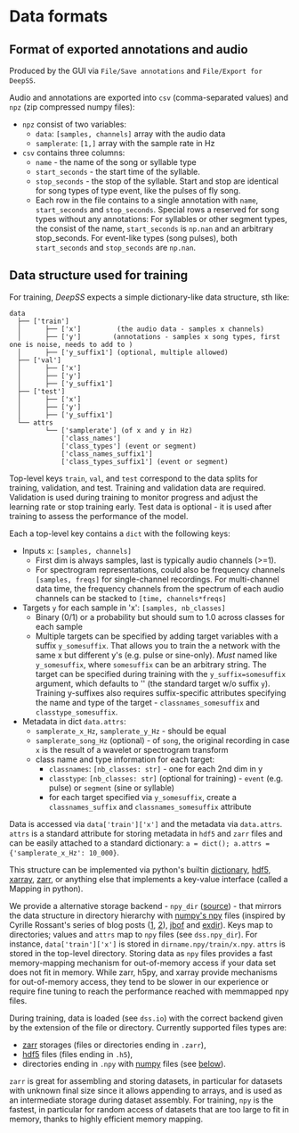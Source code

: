 # Data formats

## Format of exported annotations and audio
Produced by the GUI via `File/Save annotations` and `File/Export for DeepSS`.

Audio and annotations are exported into `csv` (comma-separated values) and `npz` (zip compressed numpy files):
- `npz` consist of two variables:
    + `data`: `[samples, channels]` array with the audio data
    + `samplerate`: `[1,]` array with the sample rate in Hz
- `csv` contains three columns:
    + `name` - the name of the song or syllable type
    + `start_seconds` - the start time of the syllable.
    + `stop_seconds` - the stop of the syllable. Start and stop are identical for song types of type event, like the pulses of fly song.
    + Each row in the file contains to a single annotation with `name`, `start_seconds` and `stop_seconds`. Special rows a reserved for song types without any annotations: For syllables or other segment types, the consist of the name, `start_seconds` is `np.nan` and an arbitrary stop_seconds. For event-like types (song pulses), both `start_seconds` and `stop_seconds` are `np.nan`.

## Data structure used for training
For training, _DeepSS_ expects a simple dictionary-like data structure, sth like:
```
data
  ├── ['train']
  │      ├── ['x']         (the audio data - samples x channels)
  │      ├── ['y']        (annotations - samples x song types, first one is noise, needs to add to )
  │      ├── ['y_suffix1'] (optional, multiple allowed)
  ├── ['val']
  │      ├── ['x']
  │      ├── ['y']
  │      ├── ['y_suffix1']
  ├── ['test']
  │      ├── ['x']
  │      ├── ['y']
  │      ├── ['y_suffix1']
  └── attrs
         └── ['samplerate'] (of x and y in Hz)
             ['class_names']
             ['class_types'] (event or segment)
             ['class_names_suffix1']
             ['class_types_suffix1'] (event or segment)
```
Top-level keys `train`, `val`, and `test` correspond to the data splits for training, validation, and test. Training and validation data are required. Validation is used during training to monitor progress and adjust the learning rate or stop training early. Test data is optional - it is used after training to assess the performance of the model.

Each a top-level key contains a `dict` with the following keys:

- Inputs `x`: `[samples, channels]`
    - First dim is always samples, last is typically audio channels (>=1).
    - For spectrogram representations, could also be frequency channels `[samples, freqs]` for single-channel recordings. For multi-channel data time, the frequency channels from the spectrum of each audio channels can be stacked to `[time, channels*freqs]`
- Targets `y` for each sample in 'x': `[samples, nb_classes]`
    - Binary (0/1) or a probability but should sum to 1.0 across classes for each sample
    - Multiple targets can be specified by adding target variables with a suffix `y_somesuffix`. That allows you to train the a network with the same x but different y's (e.g. pulse or sine-only). *Must* named like `y_somesuffix`, where `somesuffix` can be an arbitrary string. The target can be specified during training with the `y_suffix=somesuffix` argument, which defaults to '' (the standard target w/o suffix `y`). Training y-suffixes also requires suffix-specific attributes specifying the name and type of the target - `classnames_somesuffix` and `classtype_somesuffix`.
- Metadata in dict `data.attrs`:
    - `samplerate_x_Hz`, `samplerate_y_Hz` - should be equal
    - `samplerate_song_Hz` (optional) - of `song`, the original recording in case `x` is the result of a wavelet or spectrogram transform
    - class name and type information for each target:
        + `classnames`: `[nb_classes: str]` - one for each 2nd dim in y
        + `classtype`: `[nb_classes: str]` (optional for training) - `event` (e.g. pulse) or `segment` (sine or syllable)
        + for each target specified via `y_somesuffix`, create a `classnames_suffix` and `classnames_somesuffix` attribute

Data is accessed via `data['train']['x']` and the metadata via `data.attrs`. `attrs` is a standard attribute for storing metadata in `hdf5` and `zarr` files and can be easily attached to a standard dictionary: `a = dict(); a.attrs = {'samplerate_x_Hz': 10_000}`.

This structure can be implemented via python's builtin [dictionary](https://docs.python.org/3/tutorial/datastructures.html#dictionaries), [hdf5](https://www.h5py.org), [xarray](http://xarray.pydata.org'), [zarr](https://zarr.readthedocs.io), or anything else that implements a key-value interface (called a Mapping in python).

We provide a alternative storage backend - `npy_dir` ([source](../src/dss/npy_dir.py)) - that mirrors the data structure in directory hierarchy with [numpy's npy](https://numpy.org/doc/stable/reference/generated/numpy.load.html) files (inspired by Cyrille Rossant's series of blog posts ([1](https://cyrille.rossant.net/moving-away-hdf5/), [2](https://cyrille.rossant.net/should-you-use-hdf5/)), [jbof](https://github.com/bastibe/jbof) and [exdir](https://exdir.readthedocs.io/)). Keys map to directories; values and `attrs` map to `npy` files (see `dss.npy_dir`). For instance, `data['train']['x']` is stored in `dirname.npy/train/x.npy`. `attrs` is stored in the top-level directory. Storing data as `npy` files provides a fast memory-mapping mechanism for out-of-memory access if your data set does not fit in memory. While zarr, h5py, and xarray provide mechanisms for out-of-memory access, they tend to be slower in our experience or require fine tuning to reach the performance reached with memmapped npy files.

During training, data is loaded (see `dss.io`) with the correct backend given by the extension of the file or directory. Currently supported files types are:
- [zarr](https://zarr.readthedocs.io/) storages (files or directories ending in `.zarr`),
- [hdf5](http://docs.h5py.org/) files (files ending in `.h5`),
- directories ending in `.npy` with [numpy](https://docs.scipy.org/doc/numpy/reference/generated/numpy.save.html) files (see [below](#npy-dir-format)).

`zarr` is great for assembling and storing datasets, in particular for datasets with unknown final size since it allows appending to arrays, and is used as an intermediate storage during dataset assembly. For training, `npy` is the fastest, in particular for random access of datasets that are too large to fit in memory, thanks to highly efficient memory mapping.